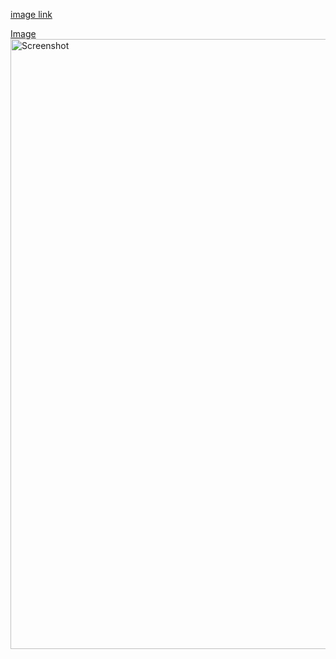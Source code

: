 [image link](https://drive.google.com/file/d/1zb3MxKPvazNZojiCeTz61yV_VUDoqll2/view?usp=sharing)

[Image](./Portfolio/img/Screenshot%20.png)
<img width="976" alt="Screenshot " src="https://user-images.githubusercontent.com/67835014/203793274-43b55a51-78b9-4dc6-9b23-b9176173dabe.png">
